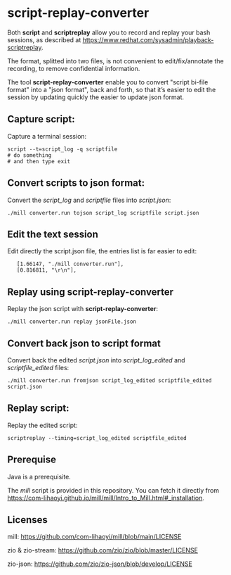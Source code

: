 # script-replay-converter

Both **script** and **scriptreplay** allow you to record and replay your bash sessions, as described at
https://www.redhat.com/sysadmin/playback-scriptreplay.

The format, splitted into two files, is not convenient to edit/fix/annotate the recording, to remove confidential information.  

The tool **script-replay-converter** enable you to convert "script bi-file format" into a "json format", back and forth, so that it’s easier to edit the session by updating quickly the easier to update json format.

## Capture script: 

Capture a terminal session:
```
script --t=script_log -q scriptfile
# do something
# and then type exit
```

## Convert scripts to json format:

Convert the *script_log* and *scriptfile* files into *script.json*:
```
./mill converter.run tojson script_log scriptfile script.json
```

## Edit the text session 

Edit directly the script.json file, the entries list is far easier to edit:
```
   [1.66147, "./mill converter.run"],
   [0.816811, "\r\n"],
```

## Replay using script-replay-converter

Replay the json script with **script-replay-converter**:
```
./mill converter.run replay jsonFile.json
```

## Convert back json to script format

Convert back the edited *script.json* into *script_log_edited* and *scriptfile_edited* files:
```
./mill converter.run fromjson script_log_edited scriptfile_edited script.json
```

## Replay script:

Replay the edited script:
```
scriptreplay --timing=script_log_edited scriptfile_edited
```

## Prerequise

Java is a prerequisite. 

The *mill* script is provided in this repository. You can fetch it directly from https://com-lihaoyi.github.io/mill/mill/Intro_to_Mill.html#_installation.

## Licenses

mill: https://github.com/com-lihaoyi/mill/blob/main/LICENSE

zio & zio-stream: https://github.com/zio/zio/blob/master/LICENSE

zio-json: https://github.com/zio/zio-json/blob/develop/LICENSE
